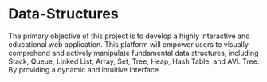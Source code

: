 # Data-Structures
The primary objective of this project is to develop a highly interactive and educational web  application. This platform will empower users to visually comprehend and actively manipulate  fundamental data structures, including Stack, Queue, Linked List, Array, Set, Tree, Heap, Hash Table, and AVL Tree. By providing a dynamic and intuitive interface
